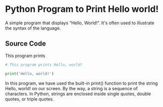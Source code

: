 # Python Program to Print Hello world!

A simple program that displays “Hello, World!”. It's often used to illustrate the syntax of the language.

## Source Code

This program prints 

```python
# This program prints Hello, world!

print('Hello, world!')
```



In this program, we have used the built-in print() function to print the string Hello, world! on our screen.
By the way, a string is a sequence of characters. 
In Python, strings are enclosed inside single quotes, double quotes, or triple quotes.

